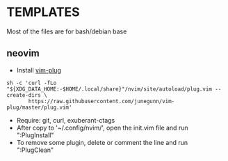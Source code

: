 # TEMPLATES 
Most of the files are for bash/debian base

## neovim
- Install [vim-plug](https://github.com/junegunn/vim-plug)
```
sh -c 'curl -fLo "${XDG_DATA_HOME:-$HOME/.local/share}"/nvim/site/autoload/plug.vim --create-dirs \
       https://raw.githubusercontent.com/junegunn/vim-plug/master/plug.vim'
```
- Require: git, curl, exuberant-ctags
- After copy to '~/.config/nvim/', open the init.vim file and run ":PlugInstall"
- To remove some plugin, delete or comment the line and run ":PlugClean"
